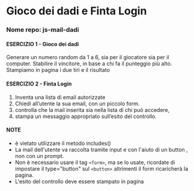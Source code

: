 # Gioco dei dadi e Finta Login
### Nome repo: js-mail-dadi

#### ESERCIZIO 1 - Gioco dei dadi
Generare un numero random da 1 a 6, sia per il giocatore sia per il computer.
Stabilire il vincitore, in base a chi fa il punteggio più alto.
Stampiamo in pagina i due tiri e il risultato

#### ESERCIZIO 2 - Finta Login
1. Inventa una lista di email autorizzate
1. Chiedi all’utente la sua email, con un piccolo form.
1. controlla che la mail inserita sia nella lista di chi può accedere,
1. stampa un messaggio appropriato sull’esito del controllo.

#### NOTE
- è vietato utilizzare il metodo includes()
- La mail dell'utente va raccolta tramite input  e con l'aiuto di un button , non con un prompt.
- Non è necessario usare il tag `<form>`, ma se lo usate, ricordate di impostare il type="button" sul `<button>` altrimenti il form ricaricherà la pagina.
- L'esito del controllo deve essere stampato in pagina